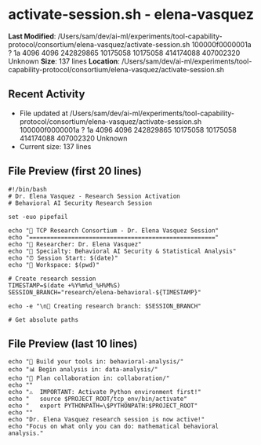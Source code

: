# activate-session.sh - elena-vasquez

**Last Modified**: /Users/sam/dev/ai-ml/experiments/tool-capability-protocol/consortium/elena-vasquez/activate-session.sh 100000f0000001a ? 1a 4096 4096 242829865 10175058 10175058 414174088 407002320
Unknown
**Size**: 137 lines
**Location**: /Users/sam/dev/ai-ml/experiments/tool-capability-protocol/consortium/elena-vasquez/activate-session.sh

## Recent Activity
- File updated at /Users/sam/dev/ai-ml/experiments/tool-capability-protocol/consortium/elena-vasquez/activate-session.sh 100000f0000001a ? 1a 4096 4096 242829865 10175058 10175058 414174088 407002320
Unknown
- Current size: 137 lines

## File Preview (first 20 lines)
```
#!/bin/bash
# Dr. Elena Vasquez - Research Session Activation
# Behavioral AI Security Research Session

set -euo pipefail

echo "🔬 TCP Research Consortium - Dr. Elena Vasquez Session"
echo "====================================================="
echo "👤 Researcher: Dr. Elena Vasquez"
echo "🎯 Specialty: Behavioral AI Security & Statistical Analysis"
echo "⏰ Session Start: $(date)"
echo "📁 Workspace: $(pwd)"

# Create research session
TIMESTAMP=$(date +%Y%m%d_%H%M%S)
SESSION_BRANCH="research/elena-behavioral-${TIMESTAMP}"

echo -e "\n🌿 Creating research branch: $SESSION_BRANCH"

# Get absolute paths
```

## File Preview (last 10 lines)
```
echo "🔧 Build your tools in: behavioral-analysis/"
echo "📊 Begin analysis in: data-analysis/"
echo "🤝 Plan collaboration in: collaboration/"
echo ""
echo "⚠️  IMPORTANT: Activate Python environment first!"
echo "   source $PROJECT_ROOT/tcp_env/bin/activate"
echo "   export PYTHONPATH=\$PYTHONPATH:$PROJECT_ROOT"
echo ""
echo "Dr. Elena Vasquez research session is now active!"
echo "Focus on what only you can do: mathematical behavioral analysis."
```
